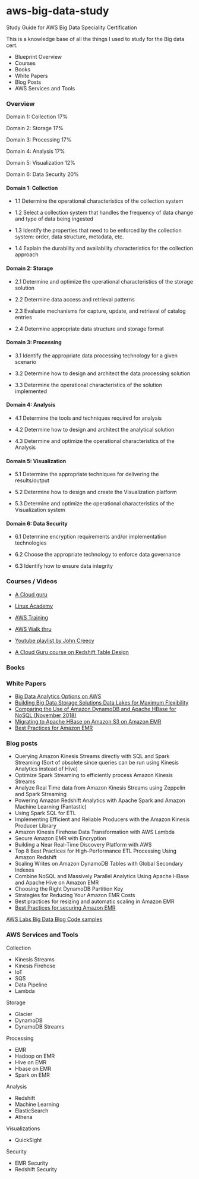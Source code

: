 # aws-big-data-study
Study Guide for AWS Big Data Speciality Certification

This is a knowledge base of all the things I used to study for the Big data cert. 


* Blueprint Overview
* Courses
* Books 
* White Papers
* Blog Posts
* AWS Services and Tools


### Overview 

Domain 1: Collection 17%

Domain 2: Storage 17%
 
Domain 3: Processing 17%

Domain 4: Analysis 17%

Domain 5: Visualization 12%

Domain 6: Data Security 20%


#### Domain 1: Collection

* 1.1 Determine the operational characteristics of the collection system

* 1.2 Select a collection system that handles the frequency of data change and type of data being ingested

* 1.3 Identify the properties that need to be enforced by the collection system: order, data structure,
metadata, etc.

* 1.4 Explain the durability and availability characteristics for the collection approach

#### Domain 2: Storage

* 2.1 Determine and optimize the operational characteristics of the storage solution

* 2.2 Determine data access and retrieval patterns

* 2.3 Evaluate mechanisms for capture, update, and retrieval of catalog entries

* 2.4 Determine appropriate data structure and storage format 

#### Domain 3: Processing
* 3.1 Identify the appropriate data processing technology for a given scenario

* 3.2 Determine how to design and architect the data processing solution

* 3.3 Determine the operational characteristics of the solution implemented

#### Domain 4: Analysis

* 4.1 Determine the tools and techniques required for analysis

* 4.2 Determine how to design and architect the analytical solution

* 4.3 Determine and optimize the operational characteristics of the Analysis

#### Domain 5: Visualization

* 5.1 Determine the appropriate techniques for delivering the results/output

* 5.2 Determine how to design and create the Visualization platform

* 5.3 Determine and optimize the operational characteristics of the Visualization system

#### Domain 6: Data Security

* 6.1 Determine encryption requirements and/or implementation technologies

* 6.2 Choose the appropriate technology to enforce data governance

* 6.3 Identify how to ensure data integrity

### Courses / Videos

* [A Cloud guru](https://learn.acloud.guru/course/aws-certified-big-data-specialty/dashboard)

* [Linux Academy](https://linuxacademy.com/course/aws-certified-big-data-specialty-course/)

* [AWS Training](https://aws.amazon.com/training/course-descriptions/bigdata-fundamentals/)

* [AWS Walk thru](https://aws.amazon.com/getting-started/use-cases/big-data/)

* [Youtube playlist by John Creecy](https://www.youtube.com/playlist?list=PLlp-qT09uTBcoMpiQkpO-G8GsHOVWyfV0.)

* [A Cloud Guru course on Redshift Table Design](https://acloud.guru/learn/aws-redshift-table-design)



### Books 

### White Papers

* [Big Data Analytics Options on AWS](https://d1.awsstatic.com/whitepapers/Big_Data_Analytics_Options_on_AWS.pdf)
* [Building Big Data Storage Solutions Data Lakes for Maximum Flexibility](https://d1.awsstatic.com/whitepapers/Storage/data-lake-on-aws.pdf)
* [Comparing the Use of Amazon DynamoDB and Apache HBase for NoSQL (November 2018)](https://d1.awsstatic.com/whitepapers/AWS_Comparing_the_Use_of_DynamoDB_and_HBase_for_NoSQL.pdf)
* [Migrating to Apache HBase on Amazon S3 on Amazon EMR](https://d1.awsstatic.com/whitepapers/Migrating_to_Apache_Hbase_on_Amazon_S3_on_Amazon_EMR.pdf)
* [Best Practices for Amazon EMR](https://d0.awsstatic.com/whitepapers/aws-amazon-emr-best-practices.pdf)

### Blog posts

* Querying Amazon Kinesis Streams directly with SQL and Spark Streaming (Sort of obsolete since queries can be run using Kinesis Analytics instead of Hive)
* Optimize Spark Streaming to efficiently process Amazon Kinesis Streams
* Analyze Real Time data from Amazon Kinesis Streams using Zeppelin and Spark Streaming
* Powering Amazon Redshift Analytics with Apache Spark and Amazon Machine Learning (Fantastic)
* Using Spark SQL for ETL
* Implementing Efficient and Reliable Producers with the Amazon Kinesis Producer Library
* Amazon Kinesis Firehose Data Transformation with AWS Lambda
* Secure Amazon EMR with Encryption
* Building a Near Real-Time Discovery Platform with AWS
* Top 8 Best Practices for High-Performance ETL Processing Using Amazon Redshift
* Scaling Writes on Amazon DynamoDB Tables with Global Secondary Indexes
* Combine NoSQL and Massively Parallel Analytics Using Apache HBase and Apache Hive on Amazon EMR
* Choosing the Right DynamoDB Partition Key
* Strategies for Reducing Your Amazon EMR Costs
* Best practices for resizing and automatic scaling in Amazon EMR
* [Best Practices for securing Amazon EMR ](https://aws.amazon.com/blogs/big-data/best-practices-for-securing-amazon-emr/)

[AWS Labs Big Data Blog Code samples](https://github.com/aws-samples/aws-big-data-blog)


### AWS Services and Tools

Collection

* Kinesis Streams
* Kinesis Firehose
* IoT
* SQS
* Data Pipeline
* Lambda

Storage 

* Glacier
* DynamoDB
* DynamoDB Streams

Processing

* EMR
* Hadoop on EMR
* Hive on EMR
* Hbase on EMR
* Spark on EMR

Analysis
* Redshift
* Machine Learning
* ElasticSearch
* Athena

Visualizations
*  QuickSight

Security
* EMR Security
* Redshift Security





